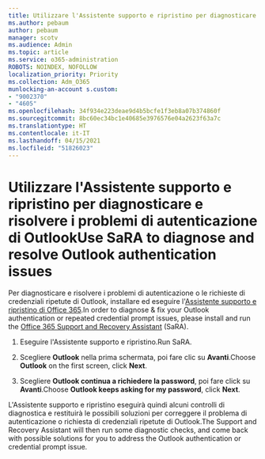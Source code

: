 ```yaml
---
title: Utilizzare l'Assistente supporto e ripristino per diagnosticare e risolvere i problemi di autenticazione di Outlook
ms.author: pebaum
author: pebaum
manager: scotv
ms.audience: Admin
ms.topic: article
ms.service: o365-administration
ROBOTS: NOINDEX, NOFOLLOW
localization_priority: Priority
ms.collection: Adm_O365
munlocking-an-account s.custom:
- "9002370"
- "4605"
ms.openlocfilehash: 34f934e223deae9d4b5bcfe1f3eb8a07b374860f
ms.sourcegitcommit: 8bc60ec34bc1e40685e3976576e04a2623f63a7c
ms.translationtype: HT
ms.contentlocale: it-IT
ms.lasthandoff: 04/15/2021
ms.locfileid: "51826023"
---
```

# <a name="use-sara-to-diagnose-and-resolve-outlook-authentication-issues"></a><span data-ttu-id="9d5c3-102">Utilizzare l'Assistente supporto e ripristino per diagnosticare e risolvere i problemi di autenticazione di Outlook</span><span class="sxs-lookup"><span data-stu-id="9d5c3-102">Use SaRA to diagnose and resolve Outlook authentication issues</span></span>

<span data-ttu-id="9d5c3-103">Per diagnosticare e risolvere i problemi di autenticazione o le richieste di credenziali ripetute di Outlook, installare ed eseguire l'[Assistente supporto e ripristino di Office 365](https://diagnostics.office.com/#/).</span><span class="sxs-lookup"><span data-stu-id="9d5c3-103">In order to diagnose & fix your Outlook authentication or repeated credential prompt issues, please install and run the [Office 365 Support and Recovery Assistant](https://diagnostics.office.com/#/) (SaRA).</span></span>

1. <span data-ttu-id="9d5c3-104">Eseguire l'Assistente supporto e ripristino.</span><span class="sxs-lookup"><span data-stu-id="9d5c3-104">Run SaRA.</span></span>

2. <span data-ttu-id="9d5c3-105">Scegliere **Outlook** nella prima schermata, poi fare clic su **Avanti**.</span><span class="sxs-lookup"><span data-stu-id="9d5c3-105">Choose **Outlook** on the first screen, click **Next**.</span></span>

3. <span data-ttu-id="9d5c3-106">Scegliere **Outlook continua a richiedere la password**, poi fare click su **Avanti**.</span><span class="sxs-lookup"><span data-stu-id="9d5c3-106">Choose **Outlook keeps asking for my password**, click **Next**.</span></span>

<span data-ttu-id="9d5c3-107">L'Assistente supporto e ripristino eseguirà quindi alcuni controlli di diagnostica e restituirà le possibili soluzioni per correggere il problema di autenticazione o richiesta di credenziali ripetute di Outlook.</span><span class="sxs-lookup"><span data-stu-id="9d5c3-107">The Support and Recovery Assistant will then run some diagnostic checks, and come back with possible solutions for you to address the Outlook authentication or credential prompt issue.</span></span>
